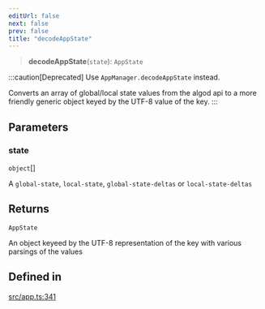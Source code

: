 ```yaml
---
editUrl: false
next: false
prev: false
title: "decodeAppState"
---
```


> **decodeAppState**(`state`): `AppState`

:::caution[Deprecated]
Use `AppManager.decodeAppState` instead.

Converts an array of global/local state values from the algod api to a more friendly
generic object keyed by the UTF-8 value of the key.
:::

## Parameters

### state

`object`[]

A `global-state`, `local-state`, `global-state-deltas` or `local-state-deltas`

## Returns

`AppState`

An object keyeed by the UTF-8 representation of the key with various parsings of the values

## Defined in

[src/app.ts:341](https://github.com/algorandfoundation/algokit-utils-ts/blob/87156fe9637eca52c0bc9e840c5804088cb40974/src/app.ts#L341)
